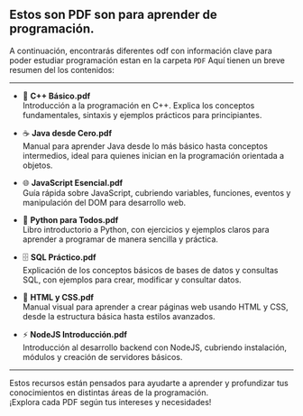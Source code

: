 ## Estos son PDF son para aprender de programación. 

A continuación, encontrarás diferentes odf con información clave para poder estudiar programación estan en la carpeta `PDF` Aquí tienen un breve resumen del los contenidos:

---

- 📘 **C++ Básico.pdf**  
  Introducción a la programación en C++. Explica los conceptos fundamentales, sintaxis y ejemplos prácticos para principiantes.

- ☕ **Java desde Cero.pdf**  
  Manual para aprender Java desde lo más básico hasta conceptos intermedios, ideal para quienes inician en la programación orientada a objetos.

- 🌐 **JavaScript Esencial.pdf**  
  Guía rápida sobre JavaScript, cubriendo variables, funciones, eventos y manipulación del DOM para desarrollo web.

- 🐍 **Python para Todos.pdf**  
  Libro introductorio a Python, con ejercicios y ejemplos claros para aprender a programar de manera sencilla y práctica.

- 🗄️ **SQL Práctico.pdf**  
  Explicación de los conceptos básicos de bases de datos y consultas SQL, con ejemplos para crear, modificar y consultar datos.

- 🎨 **HTML y CSS.pdf**  
  Manual visual para aprender a crear páginas web usando HTML y CSS, desde la estructura básica hasta estilos avanzados.

- ⚡ **NodeJS Introducción.pdf**  
  Introducción al desarrollo backend con NodeJS, cubriendo instalación, módulos y creación de servidores básicos.

---

Estos recursos están pensados para ayudarte a aprender y profundizar tus conocimientos en distintas áreas de la programación.  
¡Explora cada PDF según tus intereses y necesidades!